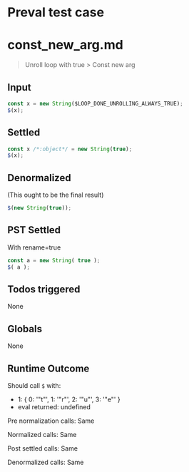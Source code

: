 # Preval test case

# const_new_arg.md

> Unroll loop with true > Const new arg
>
>

## Input

`````js filename=intro
const x = new String($LOOP_DONE_UNROLLING_ALWAYS_TRUE);
$(x);
`````


## Settled


`````js filename=intro
const x /*:object*/ = new String(true);
$(x);
`````


## Denormalized
(This ought to be the final result)

`````js filename=intro
$(new String(true));
`````


## PST Settled
With rename=true

`````js filename=intro
const a = new String( true );
$( a );
`````


## Todos triggered


None


## Globals


None


## Runtime Outcome


Should call `$` with:
 - 1: { 0: '"t"', 1: '"r"', 2: '"u"', 3: '"e"' }
 - eval returned: undefined

Pre normalization calls: Same

Normalized calls: Same

Post settled calls: Same

Denormalized calls: Same
